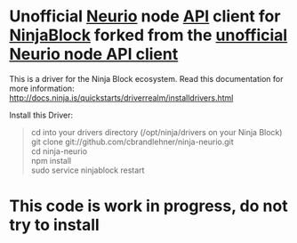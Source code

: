 # Unofficial [Neurio](http://neur.io) node [API](https://api.neur.io/docs/) client for [NinjaBlock](https://developers.ninja/legacy/index.html) forked from the [unofficial Neurio node API client](https://github.com/maaaikoool/neurio)

This is a driver for the Ninja Block ecosystem. Read this documentation for more information:<br />
http://docs.ninja.is/quickstarts/driverrealm/installdrivers.html

Install this Driver:
<blockquote>
    cd into your drivers directory (/opt/ninja/drivers on your Ninja Block)<br />
    git clone git://github.com/cbrandlehner/ninja-neurio.git<br />
    cd ninja-neurio<br />
    npm install<br />
    sudo service ninjablock restart<br />
</blockquote>

<h1>This code is work in progress, do not try to install</h1>

